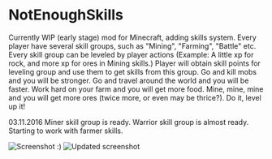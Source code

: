 # NotEnoughSkills
Currently WIP (early stage) mod for Minecraft, adding skills system.
Every player have several skill groups, such as "Mining", "Farming", "Battle" etc.
Every skill group can be leveled by player actions (Example: A little xp for rock, and more xp for ores in Mining skills.)
Player will obtain skill points for leveling group and use them to get skills from this group.
Go and kill mobs and you will be stronger.
Go and travel around the world and you will be faster.
Work hard on your farm and you will get more food.
Mine, mine, mine and you will get more ores (twice more, or even may be thrice?).
Do it, level up it!

03.11.2016
Miner skill group is ready.
Warrior skill group is almost ready.
Starting to work with farmer skills.

![Screenshot :)](https://i.imgsafe.org/88be52b277.png)
![Updated screenshot](https://i.imgsafe.org/9d64c5dc91.png)
